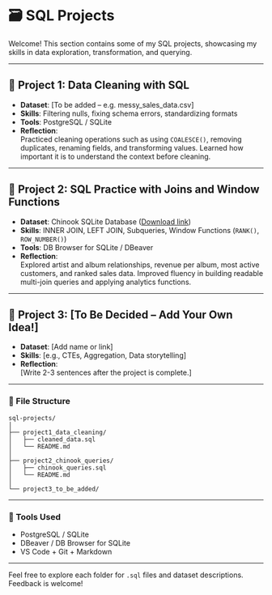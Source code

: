 # 🗃️ SQL Projects

Welcome! This section contains some of my SQL projects, showcasing my skills in data exploration, transformation, and querying.

---

## 📌 Project 1: Data Cleaning with SQL

- **Dataset**: [To be added – e.g. messy_sales_data.csv]
- **Skills**: Filtering nulls, fixing schema errors, standardizing formats
- **Tools**: PostgreSQL / SQLite
- **Reflection**:  
  Practiced cleaning operations such as using `COALESCE()`, removing duplicates, renaming fields, and transforming values. Learned how important it is to understand the context before cleaning.

---

## 📌 Project 2: SQL Practice with Joins and Window Functions

- **Dataset**: Chinook SQLite Database ([Download link](https://github.com/lerocha/chinook-database))
- **Skills**: INNER JOIN, LEFT JOIN, Subqueries, Window Functions (`RANK()`, `ROW_NUMBER()`)
- **Tools**: DB Browser for SQLite / DBeaver
- **Reflection**:  
  Explored artist and album relationships, revenue per album, most active customers, and ranked sales data. Improved fluency in building readable multi-join queries and applying analytics functions.

---

## 📌 Project 3: [To Be Decided – Add Your Own Idea!]

- **Dataset**: [Add name or link]
- **Skills**: [e.g., CTEs, Aggregation, Data storytelling]
- **Reflection**:  
  [Write 2-3 sentences after the project is complete.]

---

### 📁 File Structure
```
sql-projects/
│
├── project1_data_cleaning/
│   ├── cleaned_data.sql
│   └── README.md
│
├── project2_chinook_queries/
│   ├── chinook_queries.sql
│   └── README.md
│
└── project3_to_be_added/
```

---

### 📌 Tools Used

- PostgreSQL / SQLite
- DBeaver / DB Browser for SQLite
- VS Code + Git + Markdown

---

Feel free to explore each folder for `.sql` files and dataset descriptions. Feedback is welcome!
